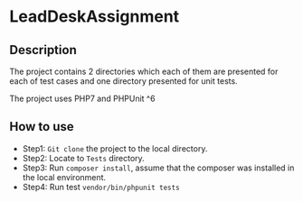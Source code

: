 # LeadDeskAssignment
## Description
The project contains 2 directories which each of them are presented for each of test cases and one directory presented for unit tests.

The project uses PHP7 and PHPUnit ^6

## How to use
- Step1: `Git clone` the project to the local directory.
- Step2: Locate to `Tests` directory.
- Step3: Run `composer install`, assume that the composer was installed in the local environment.
- Step4: Run test `vendor/bin/phpunit tests`
